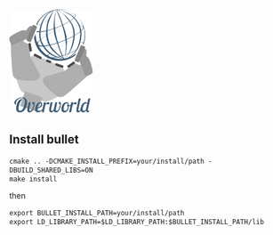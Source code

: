 # <img src="docs/images/overworld.png" width="150">

## Install bullet

```
cmake .. -DCMAKE_INSTALL_PREFIX=your/install/path -DBUILD_SHARED_LIBS=ON
make install
```

then

```
export BULLET_INSTALL_PATH=your/install/path
export LD_LIBRARY_PATH=$LD_LIBRARY_PATH:$BULLET_INSTALL_PATH/lib
```